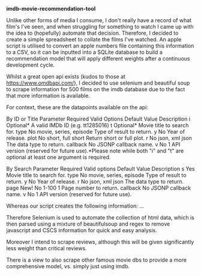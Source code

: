 **imdb-movie-recommendation-tool**

Unlike other forms of media I consume, I don't really have a record of what film's I've seen, and when struggling for something to watch I came up with the idea to (hopefully) automate that decision. 
Therefore, I decided to create a simple spreadsheet to collate the films I've watched. An apple script is utilised to convert an apple numbers file containing this information to a CSV, so it can be inputted into a SQLite database to build a recommendation model that will apply different weights after a continuous development cycle. 

Whilst a great open api exists (kudos to those at https://www.omdbapi.com/), I decided to use selenium and beautiful soup to scrape information for 500 films on the imdb database due to the fact that more information is available. 

For context, these are the datapoints available on the api: 


By ID or Title
Parameter	Required	Valid Options	Default Value	Description
i	Optional*		<empty>	A valid IMDb ID (e.g. tt1285016)
t	Optional*		<empty>	Movie title to search for.
type	No	movie, series, episode	<empty>	Type of result to return.
y	No		<empty>	Year of release.
plot	No	short, full	short	Return short or full plot.
r	No	json, xml	json	The data type to return.
callback	No		<empty>	JSONP callback name.
v	No		1	API version (reserved for future use).*Please note while both "i" and "t" are optional at least one argument is required.


By Search
Parameter	Required	Valid options	Default Value	Description
s	Yes		<empty>	Movie title to search for.
type	No	movie, series, episode	<empty>	Type of result to return.
y	No		<empty>	Year of release.
r	No	json, xml	json	The data type to return.
page New!	No	1-100	1	Page number to return.
callback	No		<empty>	JSONP callback name.
v	No		1	API version (reserved for future use).

Whereas our script creates the following information:
...

Therefore Selenium is used to automate the collection of html data, which is then parsed using a mixture of beautifulsoup and regex to remove javascript and CSCS information for quick and easy analysis. 

Moreover I intend to scrape reviews, although this will be given significantly less weight than critical reviews.  

There is a view to also scrape other famous movie dbs to provide a more comprehensive model, vs. simply just using imdb. 





